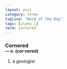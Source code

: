 ```yaml
---
layout: post
category: terms
tagline: "Word of the Day"
tags: [alpha_c]
term: cornered
---
```


<h3>Cornered<br/> <small>&mdash; n. (cor<span>&middot;</span>nered)</small></h3>
<p><ol><li>a geologist</li>
</ol></p>
